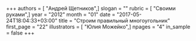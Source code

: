 +++
authors = [ "Андрей Щетников",]
slogan = ""
rubric = [ "Своими руками",]
year = "2012"
month = "01"
date = "2017-05-24T18:04:33+03:00"
title = "Строим правильный многоугольник"
first_page = "22"
illustrators = [ "Юлия Можейко",]
npages = "4"
in_sample = false
+++

